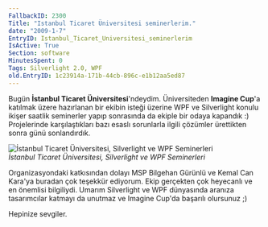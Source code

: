 ```yaml
---
FallbackID: 2300
Title: "Istanbul Ticaret Üniversitesi seminerlerim."
date: "2009-1-7"
EntryID: Istanbul_Ticaret_Universitesi_seminerlerim
IsActive: True
Section: software
MinutesSpent: 0
Tags: Silverlight 2.0, WPF
old.EntryID: 1c23914a-171b-44cb-896c-e1b12aa5ed87
---
```

Bugün **İstanbul Ticaret Üniversitesi**'ndeydim. Üniversiteden **Imagine
Cup**'a katılmak üzere hazırlanan bir ekibin isteği üzerine WPF ve
Silverlight konulu ikişer saatlik seminerler yapıp sonrasında da ekiple
bir odaya kapandık :) Projelerinde karşılaştıkları bazı esaslı
sorunlarla ilgili çözümler ürettikten sonra günü sonlandırdık.

![İstanbul Ticaret Üniversitesi, Silverlight ve WPF
Seminerleri](media/Istanbul_Ticaret_Universitesi_seminerlerim/07012009_1.jpg)\
*İstanbul Ticaret Üniversitesi, Silverlight ve WPF Seminerleri*

Organizasyondaki katkısından dolayı MSP Bilgehan Gürünlü ve Kemal Can
Kara'ya buradan çok teşekkür ediyorum. Ekip gerçekten çok heyecanlı ve
en önemlisi bilgiliydi. Umarım Silverlight ve WPF dünyasında aranıza
tasarımcılar katmayı da unutmaz ve Imagine Cup'da başarılı olursunuz ;)

Hepinize sevgiler.



